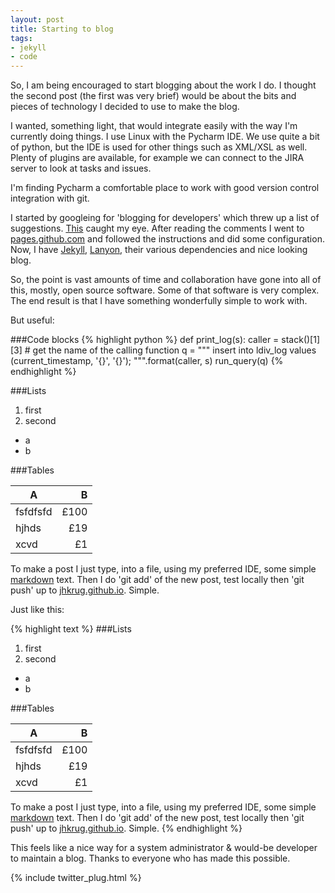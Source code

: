 ```yaml
---
layout: post
title: Starting to blog
tags:
- jekyll
- code
---
```


So, I am being encouraged to start blogging about the work I do. I
thought the second post (the first was very brief) would be about the
bits and pieces of technology I decided to use to make the blog.

I wanted, something light, that would integrate easily with the way I'm
currently doing things. I use Linux with the Pycharm IDE.  We use quite
a bit of python, but the IDE is used for other things such as XML/XSL
as well. Plenty of plugins are available, for example we can connect to
the JIRA server to look at tasks and issues.

I'm finding Pycharm a comfortable place to work with good version control
integration with git.

I started by googleing for 'blogging for
developers' which threw up a list of suggestions.
[This](http://www.quora.com/Whats-the-best-blogging-platform-for-programmers)
caught my eye. After reading the comments I went to
[pages.github.com](https://pages.github.com) and followed the instructions
and did some configuration.  Now, I have [Jekyll](http://jekyllrb.com/),
[Lanyon](https://github.com/poole/lanyon), their various dependencies
and nice looking blog.

So, the point is vast amounts of time and collaboration
have gone into all of this, mostly, open source software. Some of that
software is very complex. The end result is that I have something
wonderfully simple to work with.

But useful:

###Code blocks
{% highlight python %}
def print_log(s):
    caller = stack()[1][3]  # get the name of the calling function
    q = """
      insert into ldiv_log values (current_timestamp, '{}', '{}');
    """.format(caller, s)
    run_query(q)
{% endhighlight %}

###Lists

1. first
2. second
 * a
 * b

###Tables

| A         | B     |
| --------- | -----:|
| fsfdfsfd  |  £100 |
| hjhds     |   £19 |
| xcvd      |    £1 |

To make a post I just type, into a file, using my preferred IDE, some
simple [markdown](http://en.wikipedia.org/wiki/Markdown) text. Then
I do 'git add' of the new post, test locally then 'git push' up to
[jhkrug.github.io](http://jhkrug.github.io). Simple.

Just like this:

{% highlight text %}
###Lists

1. first
2. second
 * a
 * b

###Tables

| A         | B     |
| --------- | -----:|
| fsfdfsfd  |  £100 |
| hjhds     |   £19 |
| xcvd      |    £1 |

To make a post I just type, into a file, using my preferred IDE, some
simple [markdown](http://en.wikipedia.org/wiki/Markdown) text. Then
I do 'git add' of the new post, test locally then 'git push' up to
[jhkrug.github.io](http://jhkrug.github.io). Simple.
{% endhighlight %}

This feels like a nice way for a system administrator & would-be developer
to maintain a blog. Thanks to everyone who has made this possible.

{% include twitter_plug.html %}

